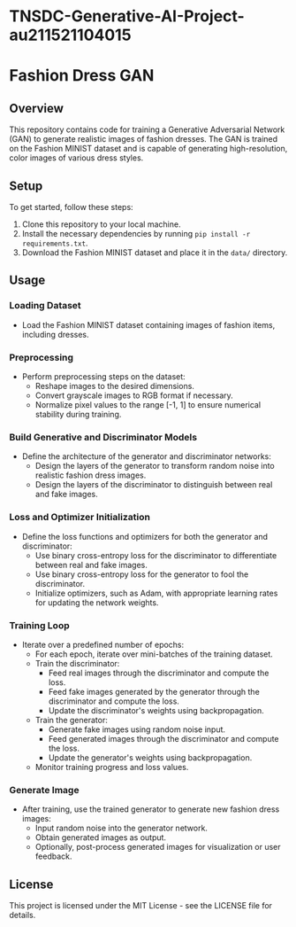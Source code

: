 # TNSDC-Generative-AI-Project-au211521104015

# Fashion Dress GAN

## Overview

This repository contains code for training a Generative Adversarial Network (GAN) to generate realistic images of fashion dresses. The GAN is trained on the Fashion MINIST dataset and is capable of generating high-resolution, color images of various dress styles.

## Setup

To get started, follow these steps:

1. Clone this repository to your local machine.
2. Install the necessary dependencies by running `pip install -r requirements.txt`.
3. Download the Fashion MINIST dataset and place it in the `data/` directory.

## Usage

### Loading Dataset

- Load the Fashion MINIST dataset containing images of fashion items, including dresses.

### Preprocessing

- Perform preprocessing steps on the dataset:
  - Reshape images to the desired dimensions.
  - Convert grayscale images to RGB format if necessary.
  - Normalize pixel values to the range [-1, 1] to ensure numerical stability during training.

### Build Generative and Discriminator Models

- Define the architecture of the generator and discriminator networks:
  - Design the layers of the generator to transform random noise into realistic fashion dress images.
  - Design the layers of the discriminator to distinguish between real and fake images.

### Loss and Optimizer Initialization

- Define the loss functions and optimizers for both the generator and discriminator:
  - Use binary cross-entropy loss for the discriminator to differentiate between real and fake images.
  - Use binary cross-entropy loss for the generator to fool the discriminator.
  - Initialize optimizers, such as Adam, with appropriate learning rates for updating the network weights.

### Training Loop

- Iterate over a predefined number of epochs:
  - For each epoch, iterate over mini-batches of the training dataset.
  - Train the discriminator:
    - Feed real images through the discriminator and compute the loss.
    - Feed fake images generated by the generator through the discriminator and compute the loss.
    - Update the discriminator's weights using backpropagation.
  - Train the generator:
    - Generate fake images using random noise input.
    - Feed generated images through the discriminator and compute the loss.
    - Update the generator's weights using backpropagation.
  - Monitor training progress and loss values.

### Generate Image

- After training, use the trained generator to generate new fashion dress images:
  - Input random noise into the generator network.
  - Obtain generated images as output.
  - Optionally, post-process generated images for visualization or user feedback.

## License

This project is licensed under the MIT License - see the LICENSE file for details.
